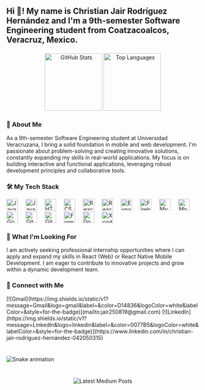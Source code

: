 <h2 align="left">Hi 👋! My name is Christian Jair Rodríguez Hernández and I'm a 9th-semester Software Engineering student from Coatzacoalcos, Veracruz, Mexico.</h2>

###

<div align="center">
  <img src="https://github-readme-stats.vercel.app/api?username=Christian04022003&hide_title=false&hide_rank=false&show_icons=true&include_all_commits=true&count_private=true&disable_animations=false&theme=dracula&locale=en&hide_border=false" height="150" alt="GitHub Stats" />
  <img src="https://github-readme-stats.vercel.app/api/top-langs?username=Christian04022003&locale=en&hide_title=false&layout=compact&card_width=320&langs_count=5&theme=dracula&hide_border=false" height="150" alt="Top Languages" />
</div>

###

<h3 align="left">🚀 About Me</h3>
<p align="left">
  As a 9th-semester Software Engineering student at Universidad Veracruzana, I bring a solid foundation in mobile and web development. I'm passionate about problem-solving and creating innovative solutions, constantly expanding my skills in real-world applications.
  My focus is on building interactive and functional applications, leveraging robust development principles and collaborative tools.
</p>

###

<h3 align="left">🛠️ My Tech Stack</h3>
<div align="left">
  <img src="https://cdn.jsdelivr.net/gh/devicons/devicon/icons/javascript/javascript-original.svg" height="30" alt="JavaScript" />
  <img width="12" />
  <img src="https://cdn.jsdelivr.net/gh/devicons/devicon/icons/java/java-original.svg" height="30" alt="Java" />
  <img width="12" />
  <img src="https://cdn.jsdelivr.net/gh/devicons/devicon/icons/html5/html5-original.svg" height="30" alt="HTML5" />
  <img width="12" />
  <img src="https://cdn.jsdelivr.net/gh/devicons/devicon/icons/css3/css3-original.svg" height="30" alt="CSS3" />
  <img width="12" />
  
  <img src="https://cdn.jsdelivr.net/gh/devicons/devicon/icons/react/react-original.svg" height="30" alt="React" />
  <img width="12" />
  <img src="https://cdn.jsdelivr.net/gh/devicons/devicon/icons/reactnative/reactnative-original.svg" height="30" alt="React Native" />
  <img width="12" />
  <img src="https://cdn.jsdelivr.net/gh/devicons/devicon/icons/expo/expo-original.svg" height="30" alt="Expo" />
  <img width="12" />
  
  <img src="https://skillicons.dev/icons?i=firebase" height="30" alt="Firebase" />
  <img width="12" />
  <img src="https://cdn.simpleicons.org/mysql/4479A1" height="30" alt="MySQL" />
  <img width="12" />
  <img src="https://cdn.simpleicons.org/mongodb/47A248" height="30" alt="MongoDB" />
  <img width="12" />
  <img src="https://skillicons.dev/icons?i=gcp" height="30" alt="Google Cloud Platform" />
  <img width="12" />
  
  <img src="https://cdn.simpleicons.org/git/F05032" height="30" alt="Git" />
  <img width="12" />
  <img src="https://cdn.simpleicons.org/github/181717" height="30" alt="GitHub" />
  <img width="12" />
  <img src="https://cdn.jsdelivr.net/gh/devicons/devicon/icons/figma/figma-original.svg" height="30" alt="Figma" /> <img width="12" />
  <img src="https://cdn.simpleicons.org/docker/2496ED" height="30" alt="Docker" />
  <img width="12" />
  <img src="https://cdn.simpleicons.org/xcode/147EFB" height="30" alt="Xcode" />
</div>

###

<h3 align="left">🎯 What I'm Looking For</h3>
<p align="left">
  I am actively seeking professional internship opportunities where I can apply and expand my skills in React (Web) or React Native Mobile Development. I am eager to contribute to innovative projects and grow within a dynamic development team.
</p>

###

<h3 align="left">🤝 Connect with Me</h3>
<div align="left">
  [![Gmail](https://img.shields.io/static/v1?message=Gmail&logo=gmail&label=&color=D14836&logoColor=white&labelColor=&style=for-the-badge)](mailto:jair250819@gmail.com)
  [![LinkedIn](https://img.shields.io/static/v1?message=LinkedIn&logo=linkedin&label=&color=0077B5&logoColor=white&labelColor=&style=for-the-badge)](https://www.linkedin.com/in/christian-jair-rodríguez-hernández-042050315)
</div>

###

<br clear="both">

<img src="https://raw.githubusercontent.com/Christian04022003/Christian04022003/output/snake.svg" alt="Snake animation" />

###

<br clear="both">

<div align="center">
  <img src="https://github-read-medium-git-main.pahlevikun.vercel.app/latest?limit=4&username=3" alt="Latest Medium Posts" />
</div>

###
